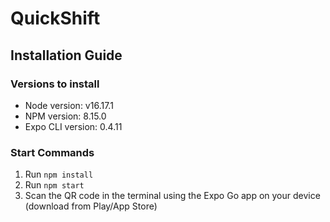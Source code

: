 # QuickShift
## Installation Guide

### Versions to install
- Node version: v16.17.1
- NPM version: 8.15.0
- Expo CLI version: 0.4.11

### Start Commands
1. Run `npm install`
2. Run `npm start`
3. Scan the QR code in the terminal using the Expo Go app on your device (download from Play/App Store)
